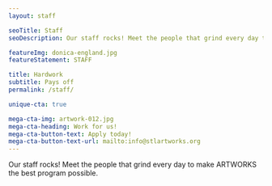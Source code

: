 ```yaml
---
layout: staff

seoTitle: Staff
seoDescription: Our staff rocks! Meet the people that grind every day to make ARTWORKS the best program possible.

featureImg: donica-england.jpg
featureStatement: STAFF

title: Hardwork
subtitle: Pays off
permalink: /staff/

unique-cta: true

mega-cta-img: artwork-012.jpg
mega-cta-heading: Work for us!
mega-cta-button-text: Apply today!
mega-cta-button-text-url: mailto:info@stlartworks.org
---
```


Our staff rocks! Meet the people that grind every day to make ARTWORKS the best program possible.
